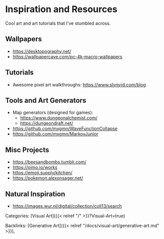 # Inspiration and Resources

Cool art and art tutorials that I've stumbled across.

## Wallpapers

 - https://desktopography.net/
 - https://wallpapercave.com/pc-4k-macro-wallpapers

## Tutorials

 - Awesome pixel art walkthroughs: https://www.slynyrd.com/blog

## Tools and Art Generators

 - Map generators (designed for games):
   - https://www.dungeonalchemist.com/
   - https://dungeondraft.net/
 - https://github.com/mxgmn/WaveFunctionCollapse
 - https://github.com/mxgmn/MarkovJunior

## Misc Projects

 - https://beesandbombs.tumblr.com/
 - https://oimo.io/works
 - https://emoji.supply/kitchen/
 - https://pokemon.alexonsager.net/

## Natural Inspiration

 - https://images.wur.nl/digital/collection/coll13/search

Categories: [Visual Art]({{< relref "/" >}}?Visual-Art=true)

Backlinks: [Generative Art]({{< relref "/docs/visual-art/generative-art.md" >}}), 
